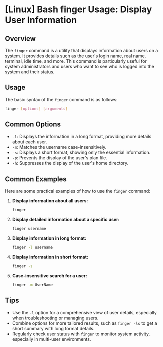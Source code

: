 # [Linux] Bash finger Usage: Display User Information

## Overview
The `finger` command is a utility that displays information about users on a system. It provides details such as the user's login name, real name, terminal, idle time, and more. This command is particularly useful for system administrators and users who want to see who is logged into the system and their status.

## Usage
The basic syntax of the `finger` command is as follows:

```bash
finger [options] [arguments]
```

## Common Options
- `-l`: Displays the information in a long format, providing more details about each user.
- `-m`: Matches the username case-insensitively.
- `-s`: Displays a short format, showing only the essential information.
- `-p`: Prevents the display of the user's plan file.
- `-h`: Suppresses the display of the user's home directory.

## Common Examples
Here are some practical examples of how to use the `finger` command:

1. **Display information about all users:**
   ```bash
   finger
   ```

2. **Display detailed information about a specific user:**
   ```bash
   finger username
   ```

3. **Display information in long format:**
   ```bash
   finger -l username
   ```

4. **Display information in short format:**
   ```bash
   finger -s
   ```

5. **Case-insensitive search for a user:**
   ```bash
   finger -m UserName
   ```

## Tips
- Use the `-l` option for a comprehensive view of user details, especially when troubleshooting or managing users.
- Combine options for more tailored results, such as `finger -ls` to get a short summary with long format details.
- Regularly check user status with `finger` to monitor system activity, especially in multi-user environments.
